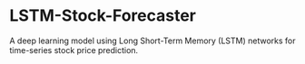 # LSTM-Stock-Forecaster
 A deep learning model using Long Short-Term Memory (LSTM) networks for time-series stock price prediction.
